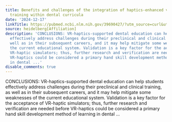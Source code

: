 ```yaml
---
title: Benefits and challenges of the integration of haptics-enhanced virtual reality
  training within dental curricula
date: '2024-12-17'
linkTitle: https://pubmed.ncbi.nlm.nih.gov/39690427/?utm_source=curl&utm_medium=rss&utm_campaign=pubmed-2&utm_content=1FakS-2QOkCT8HsMOQP1bCRQ4YzyumYOmxmF0moLsQ3dFB1E9V&fc=20220326224207&ff=20241218172038&v=2.18.0.post9+e462414
source: heidelberg[Affiliation]
description: 'CONCLUSIONS: VR-haptics-supported dental education can help students
  effectively address challenges during their preclinical and clinical training, as
  well as in their subsequent careers, and it may help mitigate some weaknesses of
  the current educational system. Validation is a key factor for the acceptance of
  VR-haptic simulators; thus, further research and verification are needed before
  VR-haptics could be considered a primary hand skill development method of learning
  in dental ...'
disable_comments: true
---
```

CONCLUSIONS: VR-haptics-supported dental education can help students effectively address challenges during their preclinical and clinical training, as well as in their subsequent careers, and it may help mitigate some weaknesses of the current educational system. Validation is a key factor for the acceptance of VR-haptic simulators; thus, further research and verification are needed before VR-haptics could be considered a primary hand skill development method of learning in dental ...